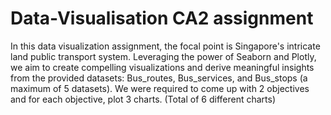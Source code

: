 # Data-Visualisation CA2 assignment
In this data visualization assignment, the focal point is Singapore's intricate land public transport system. 
Leveraging the power of Seaborn and Plotly, we aim to create compelling visualizations and derive meaningful insights from the provided datasets: Bus_routes, Bus_services, and Bus_stops (a maximum of 5 datasets).
We were required to come up with 2 objectives and for each objective, plot 3 charts. (Total of 6 different charts) 
